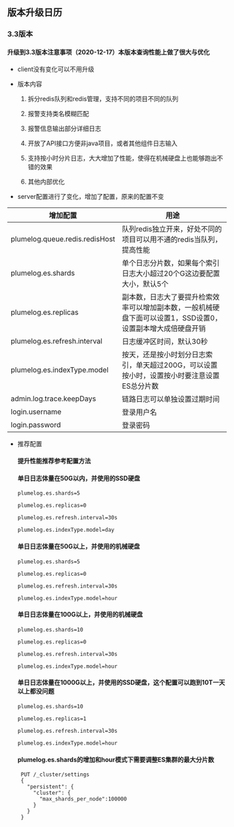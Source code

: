  ## 版本升级日历
 
 ### 3.3版本
 
 #### 升级到3.3版本注意事项（2020-12-17）本版本查询性能上做了很大与优化
  
 * client没有变化可以不用升级
 
 * 版本内容
 
   1. 拆分redis队列和redis管理，支持不同的项目不同的队列
   
   2. 报警支持类名模糊匹配
   
   3. 报警信息输出部分详细日志
   
   4. 开放了API接口方便非java项目，或者其他组件日志输入
   
   5. 支持按小时分片日志，大大增加了性能，使得在机械硬盘上也能够跑出不错的效果
   
   6. 其他内部优化
   
 
 * server配置进行了变化，增加了配置，原来的配置不变
    
|  增加配置   | 用途  |
|  ----  | ----  |
|  plumelog.queue.redis.redisHost   | 队列redis独立开来，好处不同的项目可以用不通的redis当队列，提高性能 |
|  plumelog.es.shards   | 单个日志分片数，如果每个索引日志大小超过20个G这边要配置大小，默认5个  |
|  plumelog.es.replicas   | 副本数，日志大了要提升检索效率可以增加副本数，一般机械硬盘下面可以设置1，SSD设置0，设置副本增大成倍硬盘开销  |
|  plumelog.es.refresh.interval   | 日志缓冲区时间，默认30秒  |
|  plumelog.es.indexType.model   | 按天，还是按小时划分日志索引，单天超过200G，可以设置按小时，设置按小时要注意设置ES总分片数  |
|  admin.log.trace.keepDays   | 链路日志可以单独设置过期时间  |
|  login.username   | 登录用户名  |
|  login.password   | 登录密码 |

* 推荐配置

   #### 提升性能推荐参考配置方法
      
    #### 单日日志体量在50G以内，并使用的SSD硬盘
      
      plumelog.es.shards=5
      
      plumelog.es.replicas=0
      
      plumelog.es.refresh.interval=30s
      
      plumelog.es.indexType.model=day
      
    #### 单日日志体量在50G以上，并使用的机械硬盘
      
      plumelog.es.shards=5
      
      plumelog.es.replicas=0
      
      plumelog.es.refresh.interval=30s
      
      plumelog.es.indexType.model=hour
      
    #### 单日日志体量在100G以上，并使用的机械硬盘
      
      plumelog.es.shards=10
      
      plumelog.es.replicas=0
      
      plumelog.es.refresh.interval=30s
      
      plumelog.es.indexType.model=hour
      
    #### 单日日志体量在1000G以上，并使用的SSD硬盘，这个配置可以跑到10T一天以上都没问题
      
      plumelog.es.shards=10
      
      plumelog.es.replicas=1
      
      plumelog.es.refresh.interval=30s
      
      plumelog.es.indexType.model=hour
      
    #### plumelog.es.shards的增加和hour模式下需要调整ES集群的最大分片数
      
       PUT /_cluster/settings
       {
         "persistent": {
           "cluster": {
             "max_shards_per_node":100000
           }
         }
       }
